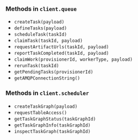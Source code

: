 <!-- START OF GENERATED DOCS -->

### Methods in `client.queue`
 * `createTask(payload)`
 * `defineTasks(payload)`
 * `scheduleTask(taskId)`
 * `claimTask(taskId, payload)`
 * `requestArtifactUrls(taskId, payload)`
 * `reportTaskCompleted(taskId, payload)`
 * `claimWork(provisionerId, workerType, payload)`
 * `rerunTask(taskId)`
 * `getPendingTasks(provisionerId)`
 * `getAMQPConnectionString()`

### Methods in `client.scheduler`
 * `createTaskGraph(payload)`
 * `requestTableAccess()`
 * `getTaskGraphStatus(taskGraphId)`
 * `getTaskGraphInfo(taskGraphId)`
 * `inspectTaskGraph(taskGraphId)`

<!-- END OF GENERATED DOCS -->